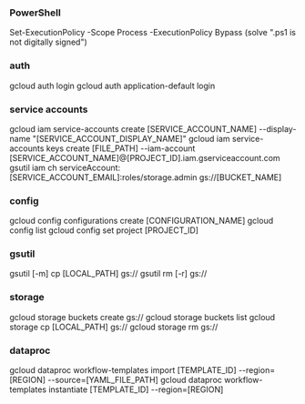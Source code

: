 ### PowerShell
Set-ExecutionPolicy -Scope Process -ExecutionPolicy Bypass (solve ".ps1 is not digitally signed")

### auth
gcloud auth login
gcloud auth application-default login

### service accounts
gcloud iam service-accounts create [SERVICE_ACCOUNT_NAME] --display-name "[SERVICE_ACCOUNT_DISPLAY_NAME]"
gcloud iam service-accounts keys create [FILE_PATH] --iam-account [SERVICE_ACCOUNT_NAME]@[PROJECT_ID].iam.gserviceaccount.com
gsutil iam ch serviceAccount:[SERVICE_ACCOUNT_EMAIL]:roles/storage.admin gs://[BUCKET_NAME]

### config
gcloud config configurations create [CONFIGURATION_NAME]
gcloud config list
gcloud config set project [PROJECT_ID]

### gsutil
gsutil [-m] cp [LOCAL_PATH] gs://
gsutil rm [-r] gs://

### storage
gcloud storage buckets create gs://
gcloud storage buckets list
gcloud storage cp [LOCAL_PATH] gs://
gcloud storage rm gs://

### dataproc
gcloud dataproc workflow-templates import [TEMPLATE_ID] --region=[REGION] --source=[YAML_FILE_PATH]
gcloud dataproc workflow-templates instantiate [TEMPLATE_ID] --region=[REGION]
